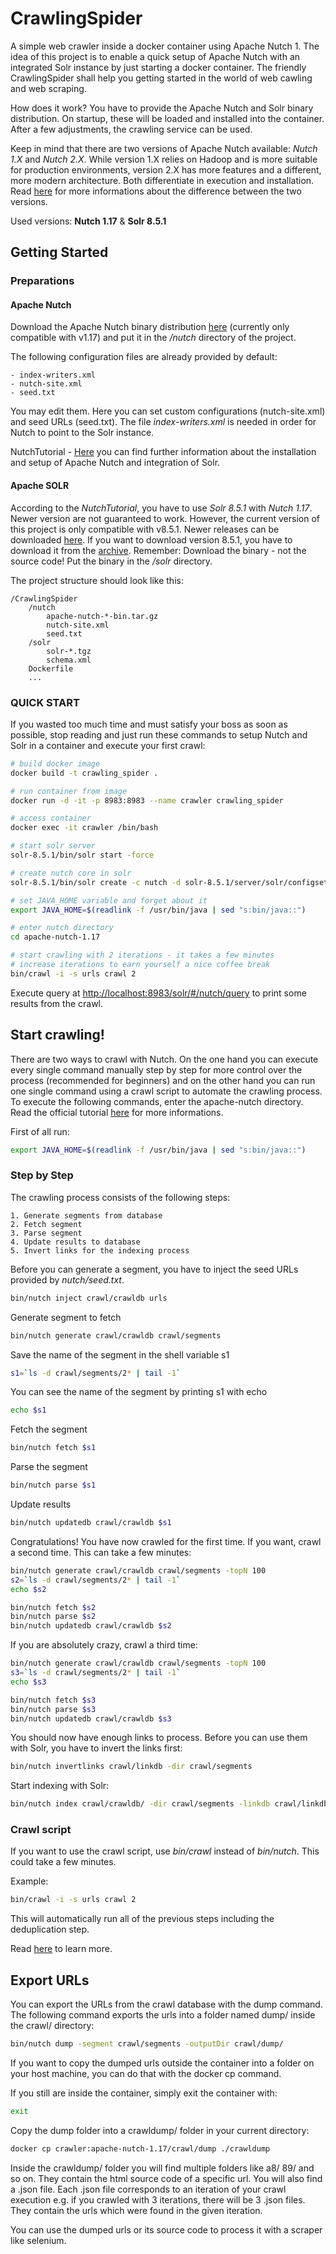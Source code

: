 # CrawlingSpider
A simple web crawler inside a docker container using Apache Nutch 1. The idea of this project is to enable a quick setup of Apache Nutch with an integrated Solr instance by just starting a docker container. The friendly CrawlingSpider shall help you getting started in the world of web cawling and web scraping.

How does it work? You have to provide the Apache Nutch and Solr binary distribution. On startup, these will be loaded and installed into the container. After a few adjustments, the crawling service can be used.

Keep in mind that there are two versions of Apache Nutch available: _Nutch 1.X_ and _Nutch 2.X_. While version 1.X relies on Hadoop and is more suitable for production environments, version 2.X has more features and a different, more modern architecture. Both differentiate in execution and installation. Read [here](https://cwiki.apache.org/confluence/display/NUTCH/Home) for more informations about the difference between the two versions.


Used versions: **Nutch 1.17** & 
**Solr 8.5.1**

## Getting Started

### Preparations

#### Apache Nutch
Download the Apache Nutch binary distribution [here](https://www.apache.org/dyn/closer.cgi/nutch/) (currently only compatible with v1.17) and put it in the _/nutch_ directory of the project.


The following configuration files are already provided by default:

    - index-writers.xml
    - nutch-site.xml
    - seed.txt

You may edit them. Here you can set custom configurations (nutch-site.xml) and seed URLs (seed.txt). The file _index-writers.xml_ is needed in order for Nutch to point to the Solr instance.

NutchTutorial - [Here](https://cwiki.apache.org/confluence/display/NUTCH/NutchTutorial) you can find further information about the installation and setup of Apache Nutch and integration of Solr.


#### Apache SOLR
According to the _NutchTutorial_, you have to use _Solr 8.5.1_ with _Nutch 1.17_.
Newer version are not guaranteed to work. However, the current version of this project is only compatible with v8.5.1. Newer releases can be downloaded [here](https://www.apache.org/dyn/closer.cgi/lucene/solr/). If you want to download version 8.5.1, you have to download it from the [archive](https://archive.apache.org/dist/lucene/solr/). Remember: Download the binary - not the source code! Put the binary in the _/solr_ directory.


The project structure should look like this:

    /CrawlingSpider
        /nutch
            apache-nutch-*-bin.tar.gz
            nutch-site.xml
            seed.txt
        /solr
            solr-*.tgz
            schema.xml
        Dockerfile
        ...

### QUICK START
If you wasted too much time and must satisfy your boss as soon as possible, stop reading and just run these commands to setup Nutch and Solr in a container and execute your first crawl:
```bash
# build docker image
docker build -t crawling_spider .

# run container from image
docker run -d -it -p 8983:8983 --name crawler crawling_spider

# access container
docker exec -it crawler /bin/bash

# start solr server
solr-8.5.1/bin/solr start -force

# create nutch core in solr
solr-8.5.1/bin/solr create -c nutch -d solr-8.5.1/server/solr/configsets/nutch/conf/ -force

# set JAVA_HOME variable and forget about it
export JAVA_HOME=$(readlink -f /usr/bin/java | sed "s:bin/java::")

# enter nutch directory
cd apache-nutch-1.17

# start crawling with 2 iterations - it takes a few minutes
# increase iterations to earn yourself a nice coffee break
bin/crawl -i -s urls crawl 2
```
Execute query at <http://localhost:8983/solr/#/nutch/query> to print some results from the crawl.



## Start crawling!
There are two ways to crawl with Nutch. On the one hand you can execute every single command manually step by step for more control over the process (recommended for beginners) and on the other hand you can run one single command using a crawl script to automate the crawling process. To execute the following commands, enter the apache-nutch directory. Read the official tutorial [here](https://cwiki.apache.org/confluence/display/NUTCH/NutchTutorial#NutchTutorial-UsingIndividualCommandsforWhole-WebCrawling) for more informations.

First of all run:
```bash
export JAVA_HOME=$(readlink -f /usr/bin/java | sed "s:bin/java::")
```

### Step by Step
The crawling process consists of the following steps:

    1. Generate segments from database
    2. Fetch segment
    3. Parse segment
    4. Update results to database
    5. Invert links for the indexing process

Before you can generate a segment, you have to inject the seed URLs provided by _nutch/seed.txt_.
```bash
bin/nutch inject crawl/crawldb urls
```

Generate segment to fetch
```bash
bin/nutch generate crawl/crawldb crawl/segments
```

Save the name of the segment in the shell variable s1
```bash
s1=`ls -d crawl/segments/2* | tail -1`
```

You can see the name of the segment by printing s1 with echo
```bash
echo $s1
```

Fetch the segment
```bash
bin/nutch fetch $s1
```

Parse the segment
```bash
bin/nutch parse $s1
```

Update results
```bash
bin/nutch updatedb crawl/crawldb $s1
```


Congratulations! You have now crawled for the first time.
If you want, crawl a second time. This can take a few minutes:
```bash
bin/nutch generate crawl/crawldb crawl/segments -topN 100
s2=`ls -d crawl/segments/2* | tail -1`
echo $s2

bin/nutch fetch $s2
bin/nutch parse $s2
bin/nutch updatedb crawl/crawldb $s2
```


If you are absolutely crazy, crawl a third time:
```bash
bin/nutch generate crawl/crawldb crawl/segments -topN 100
s3=`ls -d crawl/segments/2* | tail -1`
echo $s3

bin/nutch fetch $s3
bin/nutch parse $s3
bin/nutch updatedb crawl/crawldb $s3
```

You should now have enough links to process. Before you can use them with Solr, you have to invert the links first:
```bash
bin/nutch invertlinks crawl/linkdb -dir crawl/segments
```

Start indexing with Solr:
```bash
bin/nutch index crawl/crawldb/ -dir crawl/segments -linkdb crawl/linkdb/
```


### Crawl script
If you want to use the crawl script, use _bin/crawl_ instead of _bin/nutch_. This could take a few minutes.

Example:
```bash
bin/crawl -i -s urls crawl 2
```

This will automatically run all of the previous steps including the deduplication step.

Read [here](https://cwiki.apache.org/confluence/display/NUTCH/NutchTutorial#NutchTutorial-Usingthecrawlscript) to learn more.


## Export URLs
You can export the URLs from the crawl database with the dump command. The following command exports the urls into a folder named dump/ inside the crawl/ directory:
```bash
bin/nutch dump -segment crawl/segments -outputDir crawl/dump/
```

If you want to copy the dumped urls outside the container into a folder on your host machine, you can do that with the docker cp command.

If you still are inside the container, simply exit the container with:
```bash
exit
```

Copy the dump folder into a crawldump/ folder in your current directory:
```bash
docker cp crawler:apache-nutch-1.17/crawl/dump ./crawldump
```

Inside the crawldump/ folder you will find multiple folders like a8/ 89/ and so on. They contain the html source code of a specific url. You will also find a .json file. Each .json file corresponds to an iteration of your crawl execution e.g. if you crawled with 3 iterations, there will be 3 .json files. They contain the urls which were found in the given iteration.

You can use the dumped urls or its source code to process it with a scraper like selenium.